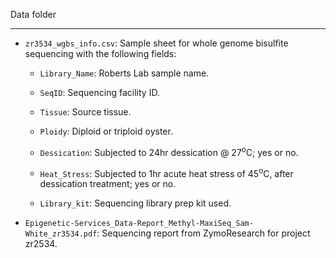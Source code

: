 Data folder

---

- `zr3534_wgbs_info.csv`: Sample sheet for whole genome bisulfite sequencing with the following fields:

  - `Library_Name`: Roberts Lab sample name.

  - `SeqID`: Sequencing facility ID.

  - `Tissue`: Source tissue.

  - `Ploidy`: Diploid or triploid oyster.

  - `Dessication`: Subjected to 24hr dessication @ 27<sup>o</sup>C; yes or no.

  - `Heat_Stress`: Subjected to 1hr acute heat stress of 45<sup>o</sup>C, after dessication treatment; yes or no.

  - `Library_kit`: Sequencing library prep kit used.

- `Epigenetic-Services_Data-Report_Methyl-MaxiSeq_Sam-White_zr3534.pdf`: Sequencing report from ZymoResearch for project zr2534.
